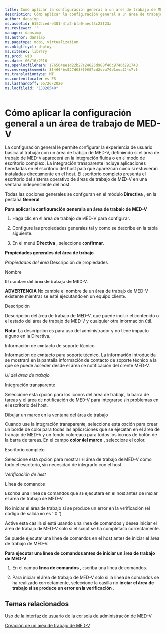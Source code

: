 ```yaml
---
title: Cómo aplicar la configuración general a un área de trabajo de MED-V
description: Cómo aplicar la configuración general a un área de trabajo de MED-V
author: dansimp
ms.assetid: 6152dced-e301-4fa2-bfa0-aecf3c23f23a
ms.reviewer: ''
manager: dansimp
ms.author: dansimp
ms.pagetype: mdop, virtualization
ms.mktglfcycl: deploy
ms.sitesec: library
ms.prod: w10
ms.date: 06/16/2016
ms.openlocfilehash: 176564ae1d22b27a24625d988f46c9746b291748
ms.sourcegitcommit: 354664bc527d93f80687cd2eba70d1eea024c7c3
ms.translationtype: MT
ms.contentlocale: es-ES
ms.lasthandoff: 06/26/2020
ms.locfileid: "10826540"
---
```

# Cómo aplicar la configuración general a un área de trabajo de MED-V


La configuración general le permite configurar la experiencia de usuario básica al trabajar con un área de trabajo de MED-V, definiendo si el área de trabajo de MED-V aparecerá en la integración fluida o en el modo de escritorio completo. La integración transparente incluye aplicaciones heredadas en el escritorio del host para que aparezcan como si estuvieran instaladas directamente en el host. El escritorio completo presenta el escritorio del sistema operativo de áreas de trabajo de MED-V en una ventana independiente del host.

Todas las opciones generales se configuran en el módulo **Directiva** , en la pestaña **General** .

**Para aplicar la configuración general a un área de trabajo de MED-V**

1.  Haga clic en el área de trabajo de MED-V para configurar.

2.  Configure las propiedades generales tal y como se describe en la tabla siguiente.

3.  En el menú **Directiva** , seleccione **confirmar**.

**Propiedades generales del área de trabajo**

*Propiedades del área* Descripción de propiedades

Nombre

El nombre del área de trabajo de MED-V.

**ADVERTENCIA**  No cambie el nombre de un área de trabajo de MED-V existente mientras se esté ejecutando en un equipo cliente.

 

Descripción

Descripción del área de trabajo de MED-V, que puede incluir el contenido o el estado del área de trabajo de MED-V y cualquier otra información útil.

**Nota:**  La descripción es para uso del administrador y no tiene impacto alguno en la Directiva.

 

Información de contacto de soporte técnico

Información de contacto para soporte técnico. La información introducida se mostrará en la pantalla información de contacto de soporte técnico a la que se puede acceder desde el área de notificación del cliente MED-V.

*UI del área de trabajo*

Integración transparente

Seleccione esta opción para los iconos del área de trabajo, la barra de tareas y el área de notificación de MED-V para integrarse sin problemas en el escritorio del host.

Dibujar un marco en la ventana del área de trabajo

Cuando use la integración transparente, seleccione esta opción para crear un borde de color para todas las aplicaciones que se ejecutan en el área de trabajo de MED-V y un fondo coloreado para todos los iconos de botón de la barra de tareas. En el campo **color del marco** , seleccione el color.

Escritorio completo

Seleccione esta opción para mostrar el área de trabajo de MED-V como todo el escritorio, sin necesidad de integrarlo con el host.

*Verificación de host*

Línea de comandos

Escriba una línea de comandos que se ejecutará en el host antes de iniciar el área de trabajo de MED-V.

No iniciar el área de trabajo si se produce un error en la verificación (el código de salida no es ' 0 ')

Active esta casilla si está usando una línea de comandos y desea iniciar el área de trabajo de MED-V solo si el script se ha completado correctamente.

 

Se puede ejecutar una línea de comandos en el host antes de iniciar el área de trabajo de MED-V.

**Para ejecutar una línea de comandos antes de iniciar un área de trabajo de MED-V**

1.  En el campo **línea de comandos** , escriba una línea de comandos.

2.  Para iniciar el área de trabajo de MED-V solo si la línea de comandos se ha realizado correctamente, seleccione la casilla no **iniciar el área de trabajo si se produce un error en la verificación** .

## Temas relacionados


[Uso de la interfaz de usuario de la consola de administración de MED-V](using-the-med-v-management-console-user-interface.md)

[Creación de un área de trabajo de MED-V](creating-a-med-v-workspacemedv-10-sp1.md)

 

 





